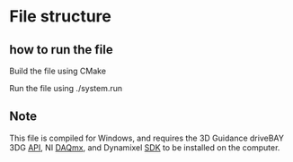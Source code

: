 # File structure

## how to run the file
Build the file using CMake

Run the file using ./system.run

## Note
This file is compiled for Windows, and requires the 3D Guidance driveBAY 3DG [API](https://github.com/shreyassanghvi/Heartprinter/blob/main/code/10006809-%203DG%20driveBAY-trakSTAR%20installation%20package%20R03.zip), NI [DAQmx](https://www.ni.com/en/support/downloads/drivers/download.ni-daq-mx.html), and Dynamixel [SDK](https://emanual.robotis.com/docs/en/dxl/dxl-quick-start-guide/#dynamixel-sdk) to be installed on the computer. 